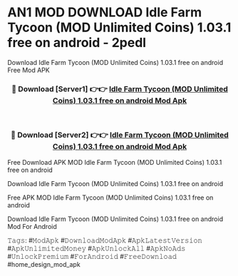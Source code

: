 # AN1 MOD DOWNLOAD Idle Farm Tycoon (MOD Unlimited Coins) 1.03.1 free on android - 2pedl
Download Idle Farm Tycoon (MOD Unlimited Coins) 1.03.1 free on android Free Mod APK

<div align="center">
<h3>🔴 Download [Server1] 👉👉 <a href="https://apk-comot.site?title=Idle_Farm_Tycoon_(MOD_Unlimited_Coins)_1.03.1_free_on_android">Idle Farm Tycoon (MOD Unlimited Coins) 1.03.1 free on android Mod Apk</a></h3><br>

<h3>🔴 Download [Server2] 👉👉 <a href="https://apk-comot.site?title=Idle_Farm_Tycoon_(MOD_Unlimited_Coins)_1.03.1_free_on_android">Idle Farm Tycoon (MOD Unlimited Coins) 1.03.1 free on android Mod Apk</a></h3>
</div>


Free Download APK MOD Idle Farm Tycoon (MOD Unlimited Coins) 1.03.1 free on android

Download Idle Farm Tycoon (MOD Unlimited Coins) 1.03.1 free on android 

Free APK MOD Idle Farm Tycoon (MOD Unlimited Coins) 1.03.1 free on android 

Download Idle Farm Tycoon (MOD Unlimited Coins) 1.03.1 free on android Mod For Android

𝚃𝚊𝚐𝚜: #𝙼𝚘𝚍𝙰𝚙𝚔 #𝙳𝚘𝚠𝚗𝚕𝚘𝚊𝚍𝙼𝚘𝚍𝙰𝚙𝚔 #𝙰𝚙𝚔𝙻𝚊𝚝𝚎𝚜𝚝𝚅𝚎𝚛𝚜𝚒𝚘𝚗 #𝙰𝚙𝚔𝚄𝚗𝚕𝚒𝚖𝚒𝚝𝚎𝚍𝙼𝚘𝚗𝚎𝚢 #𝙰𝚙𝚔𝚄𝚗𝚕𝚘𝚌𝚔𝙰𝚕𝚕 #𝙰𝚙𝚔𝙽𝚘𝙰𝚍𝚜 #𝚄𝚗𝚕𝚘𝚌𝚔𝙿𝚛𝚎𝚖𝚒𝚞𝚖 #𝙵𝚘𝚛𝙰𝚗𝚍𝚛𝚘𝚒𝚍 #𝙵𝚛𝚎𝚎𝙳𝚘𝚠𝚗𝚕𝚘𝚊𝚍 #home_design_mod_apk